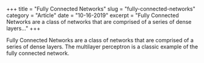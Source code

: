 +++
title = "Fully Connected Networks"
slug = "fully-connected-networks"
category = "Article"
date = "10-16-2019"
excerpt = "Fully Connected Networks are a class of networks that are comprised of a series of dense layers..."
+++

Fully Connected Networks are a class of networks that are comprised of a series of dense layers. The multilayer perceptron is a classic example of the fully connected network.

